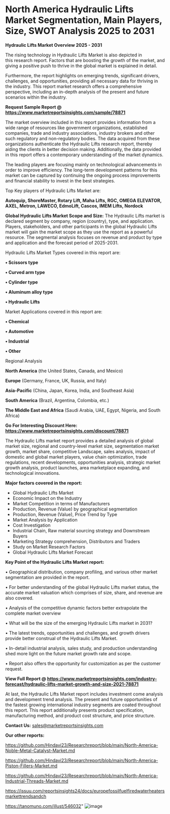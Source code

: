 # North America Hydraulic Lifts Market Segmentation, Main Players, Size, SWOT Analysis 2025 to 2031

<Strong> Hydraulic Lifts Market Overview 2025 - 2031</strong>

The rising technology in Hydraulic Lifts Market is also depicted in this research report. Factors that are boosting the growth of the market, and giving a positive push to thrive in the global market is explained in detail.

Furthermore, the report highlights on emerging trends, significant drivers, challenges, and opportunities, providing all necessary data for thriving in the industry. This report market research offers a comprehensive perspective, including an in-depth analysis of the present and future scenarios within the industry.

<strong>Request Sample Report @ <a href=https://www.marketreportsinsights.com/sample/78871>https://www.marketreportsinsights.com/sample/78871</a></strong>

The market overview included in this report provides information from a wide range of resources like government organizations, established companies, trade and industry associations, industry brokers and other such regulatory and non-regulatory bodies. The data acquired from these organizations authenticate the Hydraulic Lifts research report, thereby aiding the clients in better decision making. Additionally, the data provided in this report offers a contemporary understanding of the market dynamics.

The leading players are focusing mainly on technological advancements in order to improve efficiency. The long-term development patterns for this market can be captured by continuing the ongoing process improvements and financial stability to invest in the best strategies.

Top Key players of Hydraulic Lifts Market are:

<strong>Autoquip, ShoreMaster, Rotary Lift, Maha Lifts, RGC, OMEGA ELEVATOR, AXEL, Metron, LAWECO, EdmoLift, Cascos, IMEM Lifts, Nordock</strong>

<strong><b>Global Hydraulic Lifts Market Scope and Size:</b></strong>
The Hydraulic Lifts market is declared segment by company, region (country), type, and application. Players, stakeholders, and other participants in the global Hydraulic Lifts market will gain the market scope as they use the report as a powerful resource. The segmental analysis focuses on revenue and product by type and application and the forecast period of 2025-2031.

Hydraulic Lifts Market Types covered in this report are:

<strong>• Scissors type

• Curved arm type

• Cylinder type

• Aluminum alloy type

• Hydraulic Lifts</strong>

Market Applications covered in this report are:

<strong>• Chemical

• Automotive

• Industrial

• Other</strong> 

Regional Analysis

<strong>North America</strong> (the United States, Canada, and Mexico)

<strong>Europe</strong> (Germany, France, UK, Russia, and Italy)

<strong>Asia-Pacific</strong> (China, Japan, Korea, India, and Southeast Asia)

<strong>South America</strong> (Brazil, Argentina, Colombia, etc.)

<strong>The Middle East and Africa</strong> (Saudi Arabia, UAE, Egypt, Nigeria, and South Africa)

<strong>Go For Interesting Discount Here: <a href=https://www.marketreportsinsights.com/discount/78871>https://www.marketreportsinsights.com/discount/78871</a></strong>

The Hydraulic Lifts market report provides a detailed analysis of global market size, regional and country-level market size, segmentation market growth, market share, competitive Landscape, sales analysis, impact of domestic and global market players, value chain optimization, trade regulations, recent developments, opportunities analysis, strategic market growth analysis, product launches, area marketplace expanding, and technological innovations.

<strong><b>Major factors covered in the report:</b></strong>
<ul>
  <li>Global Hydraulic Lifts Market </li>
  <li>Economic Impact on the Industry</li>
  <li>Market Competition in terms of Manufacturers</li>
  <li>Production, Revenue (Value) by geographical segmentation</li>
  <li>Production, Revenue (Value), Price Trend by Type</li>
  <li>Market Analysis by Application</li>
  <li>Cost Investigation</li>
  <li>Industrial Chain, Raw material sourcing strategy and Downstream Buyers</li>
  <li>Marketing Strategy comprehension, Distributors and Traders</li>
  <li>Study on Market Research Factors</li>
  <li>Global Hydraulic Lifts Market Forecast</li>
</ul>

<strong><b>Key Point of the Hydraulic Lifts Market report:</b></strong>

• Geographical distribution, company profiling, and various other market segmentation are provided in the report.

• For better understanding of the global Hydraulic Lifts market status, the accurate market valuation which comprises of size, share, and revenue are also covered.

• Analysis of the competitive dynamic factors better extrapolate the complete market overview

• What will be the size of the emerging Hydraulic Lifts market in 2031?

• The latest trends, opportunities and challenges, and growth drivers provide better construal of the Hydraulic Lifts Market.

• In-detail industrial analysis, sales study, and production understanding shed more light on the future market growth rate and scope.

• Report also offers the opportunity for customization as per the customer request.

<strong><b>View Full Report @ <a href=https://www.marketreportsinsights.com/industry-forecast/hydraulic-lifts-market-growth-and-size-2021-78871>https://www.marketreportsinsights.com/industry-forecast/hydraulic-lifts-market-growth-and-size-2021-78871</a></b></strong>


At last, the Hydraulic Lifts Market report includes investment come analysis and development trend analysis. The present and future opportunities of the fastest growing international industry segments are coated throughout this report. This report additionally presents product specification, manufacturing method, and product cost structure, and price structure.

<strong>Contact Us:</strong>
sales@marketreportsinsights.com

<strong>Our other reports:</strong>

<a href=https://github.com/Hindavi23/Researchreport/blob/main/North-America-Noble-Metal-Catalyst-Market.md>https://github.com/Hindavi23/Researchreport/blob/main/North-America-Noble-Metal-Catalyst-Market.md</a>

<a href=https://github.com/Hindavi23/Researchreport/blob/main/North-America-Piston-Fillers-Market.md>https://github.com/Hindavi23/Researchreport/blob/main/North-America-Piston-Fillers-Market.md</a>

<a href=https://github.com/Hindavi23/Researchreport/blob/main/North-America-Industrial-Threads-Market.md>https://github.com/Hindavi23/Researchreport/blob/main/North-America-Industrial-Threads-Market.md</a>

<a href=https://issuu.com/reportsinsights24/docs/europefossilfuelfiredwaterheatersmarkettrendsandch>https://issuu.com/reportsinsights24/docs/europefossilfuelfiredwaterheatersmarkettrendsandch</a>

<a href=https://tanomuno.com/illust/546032>https://tanomuno.com/illust/546032</a>"
![image](https://github.com/user-attachments/assets/965ebaf3-573b-4a7d-aeb9-2dbf76b7475a)

